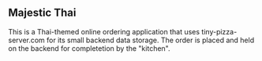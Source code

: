 ## Majestic Thai

This is a Thai-themed online ordering application that uses tiny-pizza-server.com for
its small backend data storage. The order is placed and held on the backend for completetion by the
"kitchen".
